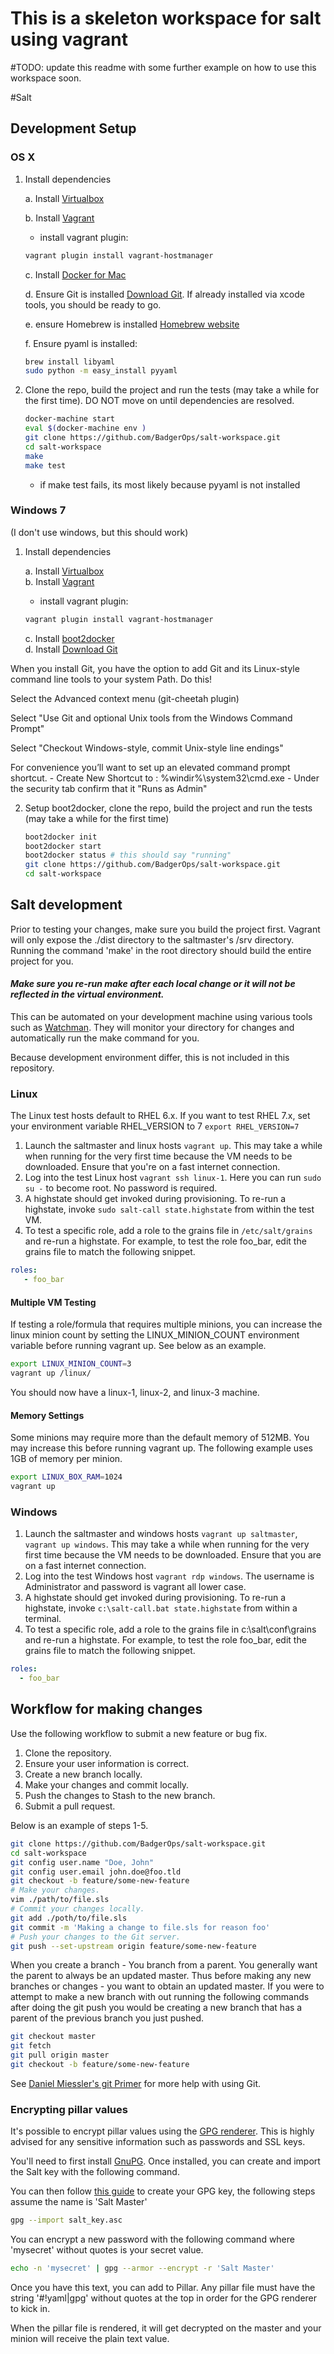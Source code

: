 This is a skeleton workspace for salt using vagrant
===================================================

#TODO: update this readme with some further example on how to use this workspace soon.

#Salt

## Development Setup

### OS X

1. Install dependencies

    a. Install [Virtualbox](https://www.virtualbox.org)

    b. Install [Vagrant](https://www.vagrantup.com)
      - install vagrant plugin:
      ```bash
      vagrant plugin install vagrant-hostmanager
      ```
    c. Install [Docker for Mac](https://docs.docker.com/docker-for-mac/install/)

    d. Ensure Git is installed [Download Git](http://git-scm.com/download/mac). If already installed via xcode tools, you should be ready to go.

    e. ensure Homebrew is installed [Homebrew website](https://brew.sh/)

    f. Ensure pyaml is installed:

   ```bash
   brew install libyaml
   sudo python -m easy_install pyyaml
   ```

2. Clone the repo, build the project and run the tests (may take a while for the first time). DO NOT move on until dependencies are resolved.

    ```bash
    docker-machine start
    eval $(docker-machine env )
    git clone https://github.com/BadgerOps/salt-workspace.git
    cd salt-workspace
    make
    make test
    ```
    - if make test fails, its most likely because pyyaml is not installed

### Windows 7
(I don't use windows, but this should work)

1. Install dependencies

    a. Install [Virtualbox](https://www.virtualbox.org/wiki/Downloads)    
    b. Install [Vagrant](https://www.vagrantup.com/downloads.html)    
    - install vagrant plugin:
    ```bash
    vagrant plugin install vagrant-hostmanager
    ```
    c. Install [boot2docker](https://github.com/boot2docker/windows-installer/releases)    
    d. Install [Download Git](https://git-scm.com/download/win)

When you install Git, you have the option to add Git and its Linux-style command line tools to your system Path.  Do this!

Select the Advanced context menu (git-cheetah plugin)

Select "Use Git and optional Unix tools from the Windows Command Prompt"

Select "Checkout Windows-style, commit Unix-style line endings"

For convenience  you’ll want to set up an elevated command prompt shortcut. - Create New Shortcut to : %windir%\system32\cmd.exe - Under the security tab confirm that it "Runs as Admin"

2. Setup boot2docker, clone the repo, build the project and run the tests (may take a while for the first time)

    ```bash
    boot2docker init
    boot2docker start
    boot2docker status # this should say "running"
    git clone https://github.com/BadgerOps/salt-workspace.git
    cd salt-workspace
    ```


## Salt development

Prior to testing your changes, make sure you build the project first. Vagrant will only expose the ./dist directory to the saltmaster's /srv directory. Running the command 'make' in the root directory should build the entire project for you.

#### *Make sure you re-run make after each local change or it will not be reflected in the virtual environment.*

This can be automated on your development machine using various tools such as [Watchman](https://facebook.github.io/watchman/). They will monitor your directory for changes and automatically run the make command for you.

Because development environment differ, this is not included in this repository.


### Linux

The Linux test hosts default to RHEL 6.x. If you want to test RHEL 7.x, set your environment variable RHEL_VERSION to 7 ```export RHEL_VERSION=7```

1. Launch the saltmaster and linux hosts ```vagrant up```. This may take a while when running for the very first time because the VM needs to be downloaded. Ensure that you're on a fast internet connection.
2. Log into the test Linux host ```vagrant ssh linux-1```. Here you can run ```sudo su -``` to become root. No password is required.
3. A highstate should get invoked during provisioning. To re-run a highstate, invoke ```sudo salt-call state.highstate``` from within the test VM.
4. To test a specific role, add a role to the grains file in ```/etc/salt/grains``` and re-run a highstate. For example, to test the role foo_bar, edit the grains file to match the following snippet.
```yaml
roles:
   - foo_bar
```

#### Multiple VM Testing

If testing a role/formula that requires multiple minions, you can increase the linux minion count by setting the LINUX_MINION_COUNT environment variable before running vagrant up. See below as an example.

```bash
export LINUX_MINION_COUNT=3
vagrant up /linux/
```
You should now have a linux-1, linux-2, and linux-3 machine.


####  Memory Settings

Some minions may require more than the default memory of 512MB. You may increase this before running vagrant up. The following example uses 1GB of memory per minion.

```bash
export LINUX_BOX_RAM=1024
vagrant up
```

### Windows

1. Launch the saltmaster and windows hosts ```vagrant up saltmaster```, ```vagrant up windows```. This may take a while when running for the very first time because the VM needs to be downloaded. Ensure that you are on a fast internet connection.
2. Log into the test Windows host ```vagrant rdp windows```. The username is Administrator and password is vagrant all lower case.
3. A highstate should get invoked during provisioning. To re-run a highstate, invoke ```c:\salt-call.bat state.highstate``` from within a terminal.
4. To test a specific role, add a role to the grains file in c:\salt\conf\grains and re-run a highstate. For example, to test the role foo_bar, edit the grains file to match the following snippet.
```yaml
roles:
  - foo_bar
```

## Workflow for making changes

Use the following workflow to submit a new feature or bug fix.

1. Clone the repository.
2. Ensure your user information is correct.
3. Create a new branch locally.
4. Make your changes and commit locally.
5. Push the changes to Stash to the new branch.
6. Submit a pull request.

Below is an example of steps 1-5.

```bash
git clone https://github.com/BadgerOps/salt-workspace.git
cd salt-workspace
git config user.name "Doe, John"
git config user.email john.doe@foo.tld
git checkout -b feature/some-new-feature
# Make your changes.
vim ./path/to/file.sls
# Commit your changes locally.
git add ./poth/to/file.sls
git commit -m 'Making a change to file.sls for reason foo'
# Push your changes to the Git server.
git push --set-upstream origin feature/some-new-feature
```
When you create a branch - You branch from a parent. You generally want the parent to always be an updated master. Thus before making any new branches or changes - you want to obtain an updated master. If you were to attempt to make a new branch with out running the following commands after doing the git push you would be creating a new branch that has a parent of the previous branch you just pushed.

```bash
git checkout master
git fetch
git pull origin master
git checkout -b feature/some-new-feature
```

See [Daniel Miessler's git Primer](https://danielmiessler.com/study/git/) for more help with using Git.


### Encrypting pillar values

It's possible to encrypt pillar values using the [GPG renderer](http://docs.saltstack.com/en/latest/ref/renderers/all/salt.renderers.gpg.html). This is highly advised for any sensitive information such as passwords and SSL keys.

You'll need to first install [GnuPG](https://www.gnupg.org/download/). Once installed, you can create and import the Salt key with the following command.

You can then follow [this guide](https://fedoraproject.org/wiki/Creating_GPG_Keys#Creating_GPG_Keys_Using_the_Command_Line) to create your GPG key, the following steps assume the name is 'Salt Master'

```bash
gpg --import salt_key.asc
```

You can encrypt a new password with the following command where 'mysecret' without quotes is your secret value.

```bash
echo -n 'mysecret' | gpg --armor --encrypt -r 'Salt Master'
```

Once you have this text, you can add to Pillar. Any pillar file must have the string '#!yaml|gpg' without quotes at the top in order for the GPG renderer to kick in.

When the pillar file is rendered, it will get decrypted on the master and your minion will receive the plain text value.
